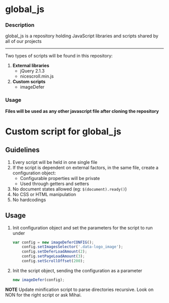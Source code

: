 # global_js

### Description

global_js is a repository holding JavaScript libraries and scripts shared by all of our projects

---
Two types of scripts will be found in this repository:

1. **External libraries**
    - jQuery 2.1.3
    - nicescroll.min.js
2. **Custom scripts**
    - imageDefer


### Usage
**Files will be used as any other javascript file after cloning the repository**


# Custom script for global_js

## Guidelines
1. Every script will be held in one single file
2. If the script is dependent on external factors, in the same file, create a configuration object:
    - Configurable properties will be private
    - Used through getters and setters
3. No document states allowed (eg: ```$(document).ready()```)
4. No CSS or HTML manipulation
5. No hardcodings


## Usage

1. Init configuration object and set the parameters for the script to run under

    ```JavaScript
    var config = new imageDeferCONFIG(); 
        config.setImagesSelector('.data-logo_image');
        config.setDeferLoadAmount(2);
        config.setPageLoadAmount(3);
        config.setScrollOffset(200);
    ```
2. Init the script object, sending the configuration as a parameter
    ```JavaScript
    new imageDefer(config);
    ```


**NOTE** Update minification script to parse directories recursive. Look on NON for the right script or ask Mihai.
